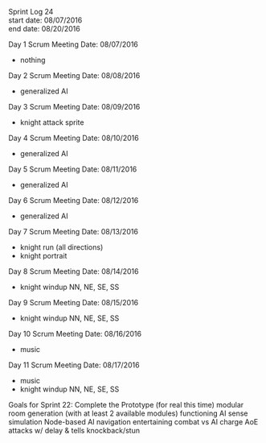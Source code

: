 Sprint Log 24 <br>
start date: 08/07/2016 <br>
end date: 08/20/2016 <br>

Day 1 Scrum Meeting
Date: 08/07/2016
 - nothing

Day 2 Scrum Meeting
Date: 08/08/2016
 - generalized AI

Day 3 Scrum Meeting
Date: 08/09/2016
 - knight attack sprite
 
Day 4 Scrum Meeting
Date: 08/10/2016
 - generalized AI
 
Day 5 Scrum Meeting
Date: 08/11/2016
 - generalized AI
 
Day 6 Scrum Meeting
Date: 08/12/2016
 - generalized AI

Day 7 Scrum Meeting
Date: 08/13/2016
 - knight run (all directions)
 - knight portrait

Day 8 Scrum Meeting
Date: 08/14/2016
 - knight windup NN, NE, SE, SS

Day 9 Scrum Meeting
Date: 08/15/2016
 - knight windup NN, NE, SE, SS

Day 10 Scrum Meeting
Date: 08/16/2016
 - music

Day 11 Scrum Meeting
Date: 08/17/2016
 - music
 - knight windup NN, NE, SE, SS


Goals for Sprint 22: Complete the Prototype (for real this time)
	modular room generation (with at least 2 available modules)
	functioning AI sense simulation
	Node-based AI navigation
	entertaining combat vs AI
		charge
		AoE attacks w/ delay & tells
		knockback/stun
